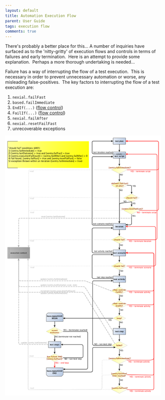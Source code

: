 ```yaml
---
layout: default
title: Automation Execution Flow
parent: User Guide
tags: execution flow
comments: true
---
```



There's probably a better place for this... A number of inquiries have surfaced as to the 'nitty-gritty' of 
execution flows and controls in terms of failures and early termination.  Here is an attempt to provide some 
explanation.  Perhaps a more thorough undertaking is needed...

Failure has a way of interrupting the flow of a test execution.  This is necessary in order to prevent unnecessary 
automation or worse, any misleading false-positives.  The key factors to interrupting the flow of a test execution are:

1.  `nexial.failFast`
2.  `based.failImmediate` 
3.  `EndIf(...)` ([flow control](../flowcontrols/index)) 
4.  `FailIf(...)` ([flow control](../flowcontrols/index))
5.  `nexial.failAfter` 
6.  `nexial.resetFailFast` 
7.  unrecoverable exceptions

![flow](image/ExecutionFlow_01.png)
